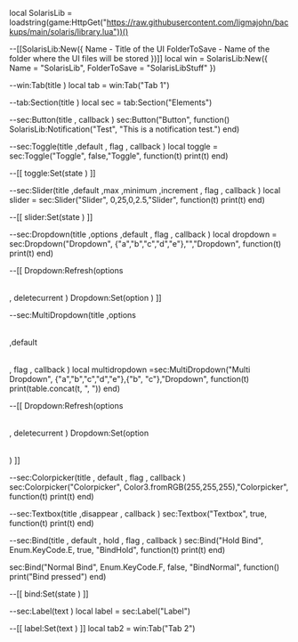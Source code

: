 local SolarisLib = loadstring(game:HttpGet("https://raw.githubusercontent.com/ligmajohn/backups/main/solaris/library.lua"))()

--[[SolarisLib:New({
  Name - Title of the UI <string>
  FolderToSave - Name of the folder where the UI files will be stored <string>
})]]
local win = SolarisLib:New({
  Name = "SolarisLib",
  FolderToSave = "SolarisLibStuff"
})

--win:Tab(title <string>)
local tab = win:Tab("Tab 1")

--tab:Section(title <string>)
local sec = tab:Section("Elements")

--sec:Button(title <string>, callback <function>)
sec:Button("Button", function()
  SolarisLib:Notification("Test", "This is a notification test.")
end)

--sec:Toggle(title <string>,default <boolean>, flag <string>, callback <function>)
local toggle = sec:Toggle("Toggle", false,"Toggle", function(t)
  print(t)
end)

--[[
toggle:Set(state <boolean>)
]]

--sec:Slider(title <string>,default <number>,max <number>,minimum <number>,increment <number>, flag <string>, callback <function>)
local slider = sec:Slider("Slider", 0,25,0,2.5,"Slider", function(t)
  print(t)
end)

--[[
slider:Set(state <number>)
]]

--sec:Dropdown(title <string>,options <table>,default <string>, flag <string>, callback <function>)
local dropdown = sec:Dropdown("Dropdown", {"a","b","c","d","e"},"","Dropdown", function(t)
  print(t)
end)

--[[
Dropdown:Refresh(options <table>, deletecurrent <boolean>)
Dropdown:Set(option <string>)
]]

--sec:MultiDropdown(title <string>,options <table>,default <table>, flag <string>, callback <function>)
local multidropdown =sec:MultiDropdown("Multi Dropdown", {"a","b","c","d","e"},{"b", "c"},"Dropdown", function(t)
  print(table.concat(t, ", "))
end)

--[[
Dropdown:Refresh(options <table>, deletecurrent <boolean>)
Dropdown:Set(option <table>)
]]

--sec:Colorpicker(title <string>, default <color3>, flag <string>, callback <function>)
sec:Colorpicker("Colorpicker", Color3.fromRGB(255,255,255),"Colorpicker", function(t)
  print(t)
end)

--sec:Textbox(title <string> ,disappear <boolean>, callback <function>)
sec:Textbox("Textbox", true, function(t)
  print(t)
end)

--sec:Bind(title <string>, default <keycode>, hold <boolean>, flag <string>, callback <function>)
sec:Bind("Hold Bind", Enum.KeyCode.E, true, "BindHold", function(t)
  print(t)
end)

sec:Bind("Normal Bind", Enum.KeyCode.F, false, "BindNormal", function()
  print("Bind pressed")
end)

--[[
bind:Set(state <keycode>)
]]

--sec:Label(text <string>)
local label = sec:Label("Label")

--[[
label:Set(text <string>)
]]
local tab2 = win:Tab("Tab 2")
